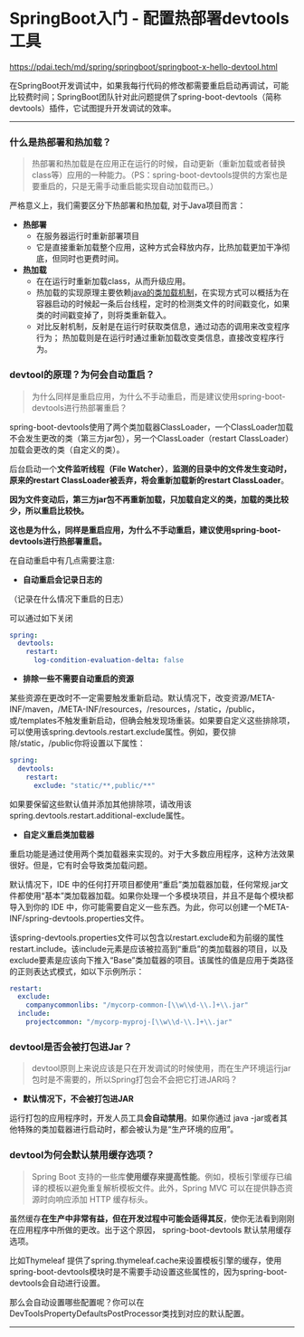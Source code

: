 # SpringBoot入门 - 配置热部署devtools工具

https://pdai.tech/md/spring/springboot/springboot-x-hello-devtool.html

在SpringBoot开发调试中，如果我每行代码的修改都需要重启启动再调试，可能比较费时间；SpringBoot团队针对此问题提供了spring-boot-devtools（简称devtools）插件，它试图提升开发调试的效率。

------

### 什么是热部署和热加载？

> 热部署和热加载是在应用正在运行的时候，自动更新（重新加载或者替换class等）应用的一种能力。（PS：spring-boot-devtools提供的方案也是要重启的，只是无需手动重启能实现自动加载而已。）

严格意义上，我们需要区分下热部署和热加载, 对于Java项目而言：

- **热部署**
  - 在服务器运行时重新部署项目
  - 它是直接重新加载整个应用，这种方式会释放内存，比热加载更加干净彻底，但同时也更费时间。
- **热加载**
  - 在在运行时重新加载class，从而升级应用。
  - 热加载的实现原理主要依赖[java的类加载机制]()，在实现方式可以概括为在容器启动的时候起一条后台线程，定时的检测类文件的时间戳变化，如果类的时间戳变掉了，则将类重新载入。
  - 对比反射机制，反射是在运行时获取类信息，通过动态的调用来改变程序行为； 热加载则是在运行时通过重新加载改变类信息，直接改变程序行为。

### devtool的原理？为何会自动重启？

> 为什么同样是重启应用，为什么不手动重启，而是建议使用spring-boot-devtools进行热部署重启？

spring-boot-devtools使用了两个类加载器ClassLoader，一个ClassLoader加载不会发生更改的类（第三方jar包），另一个ClassLoader（restart ClassLoader）加载会更改的类（自定义的类）。

后台启动一个**文件监听线程（File Watcher）**，**监测的目录中的文件发生变动时， 原来的restart ClassLoader被丢弃，将会重新加载新的restart ClassLoader**。

**因为文件变动后，第三方jar包不再重新加载，只加载自定义的类，加载的类比较少，所以重启比较快。**

**这也是为什么，同样是重启应用，为什么不手动重启，建议使用spring-boot-devtools进行热部署重启。**

在自动重启中有几点需要注意:

- **自动重启会记录日志的**

（记录在什么情况下重启的日志）

可以通过如下关闭

```yaml
spring:
  devtools:
    restart:
      log-condition-evaluation-delta: false
```

- **排除一些不需要自动重启的资源**

某些资源在更改时不一定需要触发重新启动。默认情况下，改变资源/META-INF/maven，/META-INF/resources，/resources，/static，/public，或/templates不触发重新启动，但确会触发现场重装。如果要自定义这些排除项，可以使用该spring.devtools.restart.exclude属性。例如，要仅排除/static，/public你将设置以下属性：

```yaml
spring:
  devtools:
    restart:
      exclude: "static/**,public/**"
```

如果要保留这些默认值并添加其他排除项，请改用该spring.devtools.restart.additional-exclude属性。

- **自定义重启类加载器**

重启功能是通过使用两个类加载器来实现的。对于大多数应用程序，这种方法效果很好。但是，它有时会导致类加载问题。

默认情况下，IDE 中的任何打开项目都使用“重启”类加载器加载，任何常规.jar文件都使用“基本”类加载器加载。如果你处理一个多模块项目，并且不是每个模块都导入到你的 IDE 中，你可能需要自定义一些东西。为此，你可以创建一个META-INF/spring-devtools.properties文件。

该spring-devtools.properties文件可以包含以restart.exclude和为前缀的属性restart.include。该include元素是应该被拉高到“重启”的类加载器的项目，以及exclude要素是应该向下推入“Base”类加载器的项目。该属性的值是应用于类路径的正则表达式模式，如以下示例所示：

```yaml
restart:
  exclude:
    companycommonlibs: "/mycorp-common-[\\w\\d-\\.]+\\.jar"
  include:
    projectcommon: "/mycorp-myproj-[\\w\\d-\\.]+\\.jar"
```

### devtool是否会被打包进Jar？

> devtool原则上来说应该是只在开发调试的时候使用，而在生产环境运行jar包时是不需要的，所以Spring打包会不会把它打进JAR吗？

- **默认情况下，不会被打包进JAR**

运行打包的应用程序时，开发人员工具**会自动禁用**。如果你通过 java -jar或者其他特殊的类加载器进行启动时，都会被认为是“生产环境的应用”。

### devtool为何会默认禁用缓存选项？

> Spring Boot 支持的一些库**使用缓存来提高性能**。例如，模板引擎缓存已编译的模板以避免重复解析模板文件。此外，Spring MVC 可以在提供静态资源时向响应添加 HTTP 缓存标头。

虽然缓存**在生产中非常有益，但在开发过程中可能会适得其反**，使你无法看到刚刚在应用程序中所做的更改。出于这个原因， spring-boot-devtools 默认禁用缓存选项。

比如Thymeleaf 提供了spring.thymeleaf.cache来设置模板引擎的缓存，使用spring-boot-devtools模块时是不需要手动设置这些属性的，因为spring-boot-devtools会自动进行设置。

那么会自动设置哪些配置呢？你可以在DevToolsPropertyDefaultsPostProcessor类找到对应的默认配置。

------

